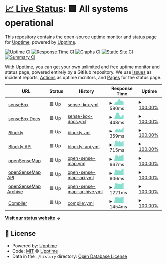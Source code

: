 # [📈 Live Status](https://upptime.github.io/upptime): <!--live status--> **🟩 All systems operational**

This repository contains the open-source uptime monitor and status page for [Upptime](https://upptime.js.org), powered by [Upptime](https://github.com/upptime/upptime).

[![Uptime CI](https://github.com/sensebox/upptime/workflows/Uptime%20CI/badge.svg)](https://github.com/sensebox/upptime/actions?query=workflow%3A%22Uptime+CI%22)
[![Response Time CI](https://github.com/sensebox/upptime/workflows/Response%20Time%20CI/badge.svg)](https://github.com/sensebox/upptime/actions?query=workflow%3A%22Response+Time+CI%22)
[![Graphs CI](https://github.com/sensebox/upptime/workflows/Graphs%20CI/badge.svg)](https://github.com/sensebox/upptime/actions?query=workflow%3A%22Graphs+CI%22)
[![Static Site CI](https://github.com/sensebox/upptime/workflows/Static%20Site%20CI/badge.svg)](https://github.com/sensebox/upptime/actions?query=workflow%3A%22Static+Site+CI%22)
[![Summary CI](https://github.com/sensebox/upptime/workflows/Summary%20CI/badge.svg)](https://github.com/sensebox/upptime/actions?query=workflow%3A%22Summary+CI%22)

With [Upptime](https://upptime.js.org), you can get your own unlimited and free uptime monitor and status page, powered entirely by a GitHub repository. We use [Issues](https://github.com/upptime/upptime/issues) as incident reports, [Actions](https://github.com/sensebox/upptime/actions) as uptime monitors, and [Pages](https://upptime.github.io/upptime) for the status page.

<!--start: status pages-->
<!-- This summary is generated by Upptime (https://github.com/upptime/upptime) -->
<!-- Do not edit this manually, your changes will be overwritten -->
<!-- prettier-ignore -->
| URL | Status | History | Response Time | Uptime |
| --- | ------ | ------- | ------------- | ------ |
| <img alt="" src="https://icons.duckduckgo.com/ip3/sensebox.de.ico" height="13"> [senseBox](https://sensebox.de) | 🟩 Up | [sense-box.yml](https://github.com/sensebox/upptime/commits/HEAD/history/sense-box.yml) | <details><summary><img alt="Response time graph" src="./graphs/sense-box/response-time-week.png" height="20"> 580ms</summary><br><a href="https://status.sensebox.de/history/sense-box"><img alt="Response time 491" src="https://img.shields.io/endpoint?url=https%3A%2F%2Fraw.githubusercontent.com%2Fsensebox%2Fupptime%2FHEAD%2Fapi%2Fsense-box%2Fresponse-time.json"></a><br><a href="https://status.sensebox.de/history/sense-box"><img alt="24-hour response time 405" src="https://img.shields.io/endpoint?url=https%3A%2F%2Fraw.githubusercontent.com%2Fsensebox%2Fupptime%2FHEAD%2Fapi%2Fsense-box%2Fresponse-time-day.json"></a><br><a href="https://status.sensebox.de/history/sense-box"><img alt="7-day response time 580" src="https://img.shields.io/endpoint?url=https%3A%2F%2Fraw.githubusercontent.com%2Fsensebox%2Fupptime%2FHEAD%2Fapi%2Fsense-box%2Fresponse-time-week.json"></a><br><a href="https://status.sensebox.de/history/sense-box"><img alt="30-day response time 441" src="https://img.shields.io/endpoint?url=https%3A%2F%2Fraw.githubusercontent.com%2Fsensebox%2Fupptime%2FHEAD%2Fapi%2Fsense-box%2Fresponse-time-month.json"></a><br><a href="https://status.sensebox.de/history/sense-box"><img alt="1-year response time 473" src="https://img.shields.io/endpoint?url=https%3A%2F%2Fraw.githubusercontent.com%2Fsensebox%2Fupptime%2FHEAD%2Fapi%2Fsense-box%2Fresponse-time-year.json"></a></details> | <details><summary><a href="https://status.sensebox.de/history/sense-box">100.00%</a></summary><a href="https://status.sensebox.de/history/sense-box"><img alt="All-time uptime 100.00%" src="https://img.shields.io/endpoint?url=https%3A%2F%2Fraw.githubusercontent.com%2Fsensebox%2Fupptime%2FHEAD%2Fapi%2Fsense-box%2Fuptime.json"></a><br><a href="https://status.sensebox.de/history/sense-box"><img alt="24-hour uptime 100.00%" src="https://img.shields.io/endpoint?url=https%3A%2F%2Fraw.githubusercontent.com%2Fsensebox%2Fupptime%2FHEAD%2Fapi%2Fsense-box%2Fuptime-day.json"></a><br><a href="https://status.sensebox.de/history/sense-box"><img alt="7-day uptime 100.00%" src="https://img.shields.io/endpoint?url=https%3A%2F%2Fraw.githubusercontent.com%2Fsensebox%2Fupptime%2FHEAD%2Fapi%2Fsense-box%2Fuptime-week.json"></a><br><a href="https://status.sensebox.de/history/sense-box"><img alt="30-day uptime 100.00%" src="https://img.shields.io/endpoint?url=https%3A%2F%2Fraw.githubusercontent.com%2Fsensebox%2Fupptime%2FHEAD%2Fapi%2Fsense-box%2Fuptime-month.json"></a><br><a href="https://status.sensebox.de/history/sense-box"><img alt="1-year uptime 100.00%" src="https://img.shields.io/endpoint?url=https%3A%2F%2Fraw.githubusercontent.com%2Fsensebox%2Fupptime%2FHEAD%2Fapi%2Fsense-box%2Fuptime-year.json"></a></details>
| <img alt="" src="https://icons.duckduckgo.com/ip3/docs.sensebox.de.ico" height="13"> [senseBox Docs](https://docs.sensebox.de) | 🟩 Up | [sense-box-docs.yml](https://github.com/sensebox/upptime/commits/HEAD/history/sense-box-docs.yml) | <details><summary><img alt="Response time graph" src="./graphs/sense-box-docs/response-time-week.png" height="20"> 448ms</summary><br><a href="https://status.sensebox.de/history/sense-box-docs"><img alt="Response time 350" src="https://img.shields.io/endpoint?url=https%3A%2F%2Fraw.githubusercontent.com%2Fsensebox%2Fupptime%2FHEAD%2Fapi%2Fsense-box-docs%2Fresponse-time.json"></a><br><a href="https://status.sensebox.de/history/sense-box-docs"><img alt="24-hour response time 353" src="https://img.shields.io/endpoint?url=https%3A%2F%2Fraw.githubusercontent.com%2Fsensebox%2Fupptime%2FHEAD%2Fapi%2Fsense-box-docs%2Fresponse-time-day.json"></a><br><a href="https://status.sensebox.de/history/sense-box-docs"><img alt="7-day response time 448" src="https://img.shields.io/endpoint?url=https%3A%2F%2Fraw.githubusercontent.com%2Fsensebox%2Fupptime%2FHEAD%2Fapi%2Fsense-box-docs%2Fresponse-time-week.json"></a><br><a href="https://status.sensebox.de/history/sense-box-docs"><img alt="30-day response time 358" src="https://img.shields.io/endpoint?url=https%3A%2F%2Fraw.githubusercontent.com%2Fsensebox%2Fupptime%2FHEAD%2Fapi%2Fsense-box-docs%2Fresponse-time-month.json"></a><br><a href="https://status.sensebox.de/history/sense-box-docs"><img alt="1-year response time 361" src="https://img.shields.io/endpoint?url=https%3A%2F%2Fraw.githubusercontent.com%2Fsensebox%2Fupptime%2FHEAD%2Fapi%2Fsense-box-docs%2Fresponse-time-year.json"></a></details> | <details><summary><a href="https://status.sensebox.de/history/sense-box-docs">100.00%</a></summary><a href="https://status.sensebox.de/history/sense-box-docs"><img alt="All-time uptime 99.99%" src="https://img.shields.io/endpoint?url=https%3A%2F%2Fraw.githubusercontent.com%2Fsensebox%2Fupptime%2FHEAD%2Fapi%2Fsense-box-docs%2Fuptime.json"></a><br><a href="https://status.sensebox.de/history/sense-box-docs"><img alt="24-hour uptime 100.00%" src="https://img.shields.io/endpoint?url=https%3A%2F%2Fraw.githubusercontent.com%2Fsensebox%2Fupptime%2FHEAD%2Fapi%2Fsense-box-docs%2Fuptime-day.json"></a><br><a href="https://status.sensebox.de/history/sense-box-docs"><img alt="7-day uptime 100.00%" src="https://img.shields.io/endpoint?url=https%3A%2F%2Fraw.githubusercontent.com%2Fsensebox%2Fupptime%2FHEAD%2Fapi%2Fsense-box-docs%2Fuptime-week.json"></a><br><a href="https://status.sensebox.de/history/sense-box-docs"><img alt="30-day uptime 100.00%" src="https://img.shields.io/endpoint?url=https%3A%2F%2Fraw.githubusercontent.com%2Fsensebox%2Fupptime%2FHEAD%2Fapi%2Fsense-box-docs%2Fuptime-month.json"></a><br><a href="https://status.sensebox.de/history/sense-box-docs"><img alt="1-year uptime 99.98%" src="https://img.shields.io/endpoint?url=https%3A%2F%2Fraw.githubusercontent.com%2Fsensebox%2Fupptime%2FHEAD%2Fapi%2Fsense-box-docs%2Fuptime-year.json"></a></details>
| <img alt="" src="https://icons.duckduckgo.com/ip3/blockly.sensebox.de.ico" height="13"> [Blockly](https://blockly.sensebox.de/ardublockly/?board=sensebox-mcu) | 🟩 Up | [blockly.yml](https://github.com/sensebox/upptime/commits/HEAD/history/blockly.yml) | <details><summary><img alt="Response time graph" src="./graphs/blockly/response-time-week.png" height="20"> 359ms</summary><br><a href="https://status.sensebox.de/history/blockly"><img alt="Response time 294" src="https://img.shields.io/endpoint?url=https%3A%2F%2Fraw.githubusercontent.com%2Fsensebox%2Fupptime%2FHEAD%2Fapi%2Fblockly%2Fresponse-time.json"></a><br><a href="https://status.sensebox.de/history/blockly"><img alt="24-hour response time 318" src="https://img.shields.io/endpoint?url=https%3A%2F%2Fraw.githubusercontent.com%2Fsensebox%2Fupptime%2FHEAD%2Fapi%2Fblockly%2Fresponse-time-day.json"></a><br><a href="https://status.sensebox.de/history/blockly"><img alt="7-day response time 359" src="https://img.shields.io/endpoint?url=https%3A%2F%2Fraw.githubusercontent.com%2Fsensebox%2Fupptime%2FHEAD%2Fapi%2Fblockly%2Fresponse-time-week.json"></a><br><a href="https://status.sensebox.de/history/blockly"><img alt="30-day response time 311" src="https://img.shields.io/endpoint?url=https%3A%2F%2Fraw.githubusercontent.com%2Fsensebox%2Fupptime%2FHEAD%2Fapi%2Fblockly%2Fresponse-time-month.json"></a><br><a href="https://status.sensebox.de/history/blockly"><img alt="1-year response time 300" src="https://img.shields.io/endpoint?url=https%3A%2F%2Fraw.githubusercontent.com%2Fsensebox%2Fupptime%2FHEAD%2Fapi%2Fblockly%2Fresponse-time-year.json"></a></details> | <details><summary><a href="https://status.sensebox.de/history/blockly">100.00%</a></summary><a href="https://status.sensebox.de/history/blockly"><img alt="All-time uptime 99.98%" src="https://img.shields.io/endpoint?url=https%3A%2F%2Fraw.githubusercontent.com%2Fsensebox%2Fupptime%2FHEAD%2Fapi%2Fblockly%2Fuptime.json"></a><br><a href="https://status.sensebox.de/history/blockly"><img alt="24-hour uptime 100.00%" src="https://img.shields.io/endpoint?url=https%3A%2F%2Fraw.githubusercontent.com%2Fsensebox%2Fupptime%2FHEAD%2Fapi%2Fblockly%2Fuptime-day.json"></a><br><a href="https://status.sensebox.de/history/blockly"><img alt="7-day uptime 100.00%" src="https://img.shields.io/endpoint?url=https%3A%2F%2Fraw.githubusercontent.com%2Fsensebox%2Fupptime%2FHEAD%2Fapi%2Fblockly%2Fuptime-week.json"></a><br><a href="https://status.sensebox.de/history/blockly"><img alt="30-day uptime 100.00%" src="https://img.shields.io/endpoint?url=https%3A%2F%2Fraw.githubusercontent.com%2Fsensebox%2Fupptime%2FHEAD%2Fapi%2Fblockly%2Fuptime-month.json"></a><br><a href="https://status.sensebox.de/history/blockly"><img alt="1-year uptime 99.98%" src="https://img.shields.io/endpoint?url=https%3A%2F%2Fraw.githubusercontent.com%2Fsensebox%2Fupptime%2FHEAD%2Fapi%2Fblockly%2Fuptime-year.json"></a></details>
| <img alt="" src="https://icons.duckduckgo.com/ip3/api.blockly.sensebox.de.ico" height="13"> [Blockly API](https://api.blockly.sensebox.de/tutorial/) | 🟩 Up | [blockly-api.yml](https://github.com/sensebox/upptime/commits/HEAD/history/blockly-api.yml) | <details><summary><img alt="Response time graph" src="./graphs/blockly-api/response-time-week.png" height="20"> 715ms</summary><br><a href="https://status.sensebox.de/history/blockly-api"><img alt="Response time 723" src="https://img.shields.io/endpoint?url=https%3A%2F%2Fraw.githubusercontent.com%2Fsensebox%2Fupptime%2FHEAD%2Fapi%2Fblockly-api%2Fresponse-time.json"></a><br><a href="https://status.sensebox.de/history/blockly-api"><img alt="24-hour response time 795" src="https://img.shields.io/endpoint?url=https%3A%2F%2Fraw.githubusercontent.com%2Fsensebox%2Fupptime%2FHEAD%2Fapi%2Fblockly-api%2Fresponse-time-day.json"></a><br><a href="https://status.sensebox.de/history/blockly-api"><img alt="7-day response time 715" src="https://img.shields.io/endpoint?url=https%3A%2F%2Fraw.githubusercontent.com%2Fsensebox%2Fupptime%2FHEAD%2Fapi%2Fblockly-api%2Fresponse-time-week.json"></a><br><a href="https://status.sensebox.de/history/blockly-api"><img alt="30-day response time 734" src="https://img.shields.io/endpoint?url=https%3A%2F%2Fraw.githubusercontent.com%2Fsensebox%2Fupptime%2FHEAD%2Fapi%2Fblockly-api%2Fresponse-time-month.json"></a><br><a href="https://status.sensebox.de/history/blockly-api"><img alt="1-year response time 738" src="https://img.shields.io/endpoint?url=https%3A%2F%2Fraw.githubusercontent.com%2Fsensebox%2Fupptime%2FHEAD%2Fapi%2Fblockly-api%2Fresponse-time-year.json"></a></details> | <details><summary><a href="https://status.sensebox.de/history/blockly-api">100.00%</a></summary><a href="https://status.sensebox.de/history/blockly-api"><img alt="All-time uptime 99.72%" src="https://img.shields.io/endpoint?url=https%3A%2F%2Fraw.githubusercontent.com%2Fsensebox%2Fupptime%2FHEAD%2Fapi%2Fblockly-api%2Fuptime.json"></a><br><a href="https://status.sensebox.de/history/blockly-api"><img alt="24-hour uptime 100.00%" src="https://img.shields.io/endpoint?url=https%3A%2F%2Fraw.githubusercontent.com%2Fsensebox%2Fupptime%2FHEAD%2Fapi%2Fblockly-api%2Fuptime-day.json"></a><br><a href="https://status.sensebox.de/history/blockly-api"><img alt="7-day uptime 100.00%" src="https://img.shields.io/endpoint?url=https%3A%2F%2Fraw.githubusercontent.com%2Fsensebox%2Fupptime%2FHEAD%2Fapi%2Fblockly-api%2Fuptime-week.json"></a><br><a href="https://status.sensebox.de/history/blockly-api"><img alt="30-day uptime 100.00%" src="https://img.shields.io/endpoint?url=https%3A%2F%2Fraw.githubusercontent.com%2Fsensebox%2Fupptime%2FHEAD%2Fapi%2Fblockly-api%2Fuptime-month.json"></a><br><a href="https://status.sensebox.de/history/blockly-api"><img alt="1-year uptime 99.69%" src="https://img.shields.io/endpoint?url=https%3A%2F%2Fraw.githubusercontent.com%2Fsensebox%2Fupptime%2FHEAD%2Fapi%2Fblockly-api%2Fuptime-year.json"></a></details>
| <img alt="" src="https://icons.duckduckgo.com/ip3/opensensemap.org.ico" height="13"> [openSenseMap](https://opensensemap.org) | 🟩 Up | [open-sense-map.yml](https://github.com/sensebox/upptime/commits/HEAD/history/open-sense-map.yml) | <details><summary><img alt="Response time graph" src="./graphs/open-sense-map/response-time-week.png" height="20"> 667ms</summary><br><a href="https://status.sensebox.de/history/open-sense-map"><img alt="Response time 678" src="https://img.shields.io/endpoint?url=https%3A%2F%2Fraw.githubusercontent.com%2Fsensebox%2Fupptime%2FHEAD%2Fapi%2Fopen-sense-map%2Fresponse-time.json"></a><br><a href="https://status.sensebox.de/history/open-sense-map"><img alt="24-hour response time 644" src="https://img.shields.io/endpoint?url=https%3A%2F%2Fraw.githubusercontent.com%2Fsensebox%2Fupptime%2FHEAD%2Fapi%2Fopen-sense-map%2Fresponse-time-day.json"></a><br><a href="https://status.sensebox.de/history/open-sense-map"><img alt="7-day response time 667" src="https://img.shields.io/endpoint?url=https%3A%2F%2Fraw.githubusercontent.com%2Fsensebox%2Fupptime%2FHEAD%2Fapi%2Fopen-sense-map%2Fresponse-time-week.json"></a><br><a href="https://status.sensebox.de/history/open-sense-map"><img alt="30-day response time 704" src="https://img.shields.io/endpoint?url=https%3A%2F%2Fraw.githubusercontent.com%2Fsensebox%2Fupptime%2FHEAD%2Fapi%2Fopen-sense-map%2Fresponse-time-month.json"></a><br><a href="https://status.sensebox.de/history/open-sense-map"><img alt="1-year response time 687" src="https://img.shields.io/endpoint?url=https%3A%2F%2Fraw.githubusercontent.com%2Fsensebox%2Fupptime%2FHEAD%2Fapi%2Fopen-sense-map%2Fresponse-time-year.json"></a></details> | <details><summary><a href="https://status.sensebox.de/history/open-sense-map">100.00%</a></summary><a href="https://status.sensebox.de/history/open-sense-map"><img alt="All-time uptime 99.99%" src="https://img.shields.io/endpoint?url=https%3A%2F%2Fraw.githubusercontent.com%2Fsensebox%2Fupptime%2FHEAD%2Fapi%2Fopen-sense-map%2Fuptime.json"></a><br><a href="https://status.sensebox.de/history/open-sense-map"><img alt="24-hour uptime 100.00%" src="https://img.shields.io/endpoint?url=https%3A%2F%2Fraw.githubusercontent.com%2Fsensebox%2Fupptime%2FHEAD%2Fapi%2Fopen-sense-map%2Fuptime-day.json"></a><br><a href="https://status.sensebox.de/history/open-sense-map"><img alt="7-day uptime 100.00%" src="https://img.shields.io/endpoint?url=https%3A%2F%2Fraw.githubusercontent.com%2Fsensebox%2Fupptime%2FHEAD%2Fapi%2Fopen-sense-map%2Fuptime-week.json"></a><br><a href="https://status.sensebox.de/history/open-sense-map"><img alt="30-day uptime 100.00%" src="https://img.shields.io/endpoint?url=https%3A%2F%2Fraw.githubusercontent.com%2Fsensebox%2Fupptime%2FHEAD%2Fapi%2Fopen-sense-map%2Fuptime-month.json"></a><br><a href="https://status.sensebox.de/history/open-sense-map"><img alt="1-year uptime 99.99%" src="https://img.shields.io/endpoint?url=https%3A%2F%2Fraw.githubusercontent.com%2Fsensebox%2Fupptime%2FHEAD%2Fapi%2Fopen-sense-map%2Fuptime-year.json"></a></details>
| <img alt="" src="https://icons.duckduckgo.com/ip3/api.opensensemap.org.ico" height="13"> [openSenseMap API](https://api.opensensemap.org) | 🟩 Up | [open-sense-map-api.yml](https://github.com/sensebox/upptime/commits/HEAD/history/open-sense-map-api.yml) | <details><summary><img alt="Response time graph" src="./graphs/open-sense-map-api/response-time-week.png" height="20"> 606ms</summary><br><a href="https://status.sensebox.de/history/open-sense-map-api"><img alt="Response time 659" src="https://img.shields.io/endpoint?url=https%3A%2F%2Fraw.githubusercontent.com%2Fsensebox%2Fupptime%2FHEAD%2Fapi%2Fopen-sense-map-api%2Fresponse-time.json"></a><br><a href="https://status.sensebox.de/history/open-sense-map-api"><img alt="24-hour response time 531" src="https://img.shields.io/endpoint?url=https%3A%2F%2Fraw.githubusercontent.com%2Fsensebox%2Fupptime%2FHEAD%2Fapi%2Fopen-sense-map-api%2Fresponse-time-day.json"></a><br><a href="https://status.sensebox.de/history/open-sense-map-api"><img alt="7-day response time 606" src="https://img.shields.io/endpoint?url=https%3A%2F%2Fraw.githubusercontent.com%2Fsensebox%2Fupptime%2FHEAD%2Fapi%2Fopen-sense-map-api%2Fresponse-time-week.json"></a><br><a href="https://status.sensebox.de/history/open-sense-map-api"><img alt="30-day response time 616" src="https://img.shields.io/endpoint?url=https%3A%2F%2Fraw.githubusercontent.com%2Fsensebox%2Fupptime%2FHEAD%2Fapi%2Fopen-sense-map-api%2Fresponse-time-month.json"></a><br><a href="https://status.sensebox.de/history/open-sense-map-api"><img alt="1-year response time 677" src="https://img.shields.io/endpoint?url=https%3A%2F%2Fraw.githubusercontent.com%2Fsensebox%2Fupptime%2FHEAD%2Fapi%2Fopen-sense-map-api%2Fresponse-time-year.json"></a></details> | <details><summary><a href="https://status.sensebox.de/history/open-sense-map-api">100.00%</a></summary><a href="https://status.sensebox.de/history/open-sense-map-api"><img alt="All-time uptime 99.98%" src="https://img.shields.io/endpoint?url=https%3A%2F%2Fraw.githubusercontent.com%2Fsensebox%2Fupptime%2FHEAD%2Fapi%2Fopen-sense-map-api%2Fuptime.json"></a><br><a href="https://status.sensebox.de/history/open-sense-map-api"><img alt="24-hour uptime 100.00%" src="https://img.shields.io/endpoint?url=https%3A%2F%2Fraw.githubusercontent.com%2Fsensebox%2Fupptime%2FHEAD%2Fapi%2Fopen-sense-map-api%2Fuptime-day.json"></a><br><a href="https://status.sensebox.de/history/open-sense-map-api"><img alt="7-day uptime 100.00%" src="https://img.shields.io/endpoint?url=https%3A%2F%2Fraw.githubusercontent.com%2Fsensebox%2Fupptime%2FHEAD%2Fapi%2Fopen-sense-map-api%2Fuptime-week.json"></a><br><a href="https://status.sensebox.de/history/open-sense-map-api"><img alt="30-day uptime 99.96%" src="https://img.shields.io/endpoint?url=https%3A%2F%2Fraw.githubusercontent.com%2Fsensebox%2Fupptime%2FHEAD%2Fapi%2Fopen-sense-map-api%2Fuptime-month.json"></a><br><a href="https://status.sensebox.de/history/open-sense-map-api"><img alt="1-year uptime 99.98%" src="https://img.shields.io/endpoint?url=https%3A%2F%2Fraw.githubusercontent.com%2Fsensebox%2Fupptime%2FHEAD%2Fapi%2Fopen-sense-map-api%2Fuptime-year.json"></a></details>
| <img alt="" src="https://icons.duckduckgo.com/ip3/archive.opensensemap.org.ico" height="13"> [openSenseMap Archive](https://archive.opensensemap.org/) | 🟩 Up | [open-sense-map-archive.yml](https://github.com/sensebox/upptime/commits/HEAD/history/open-sense-map-archive.yml) | <details><summary><img alt="Response time graph" src="./graphs/open-sense-map-archive/response-time-week.png" height="20"> 1221ms</summary><br><a href="https://status.sensebox.de/history/open-sense-map-archive"><img alt="Response time 1107" src="https://img.shields.io/endpoint?url=https%3A%2F%2Fraw.githubusercontent.com%2Fsensebox%2Fupptime%2FHEAD%2Fapi%2Fopen-sense-map-archive%2Fresponse-time.json"></a><br><a href="https://status.sensebox.de/history/open-sense-map-archive"><img alt="24-hour response time 1438" src="https://img.shields.io/endpoint?url=https%3A%2F%2Fraw.githubusercontent.com%2Fsensebox%2Fupptime%2FHEAD%2Fapi%2Fopen-sense-map-archive%2Fresponse-time-day.json"></a><br><a href="https://status.sensebox.de/history/open-sense-map-archive"><img alt="7-day response time 1221" src="https://img.shields.io/endpoint?url=https%3A%2F%2Fraw.githubusercontent.com%2Fsensebox%2Fupptime%2FHEAD%2Fapi%2Fopen-sense-map-archive%2Fresponse-time-week.json"></a><br><a href="https://status.sensebox.de/history/open-sense-map-archive"><img alt="30-day response time 1216" src="https://img.shields.io/endpoint?url=https%3A%2F%2Fraw.githubusercontent.com%2Fsensebox%2Fupptime%2FHEAD%2Fapi%2Fopen-sense-map-archive%2Fresponse-time-month.json"></a><br><a href="https://status.sensebox.de/history/open-sense-map-archive"><img alt="1-year response time 1129" src="https://img.shields.io/endpoint?url=https%3A%2F%2Fraw.githubusercontent.com%2Fsensebox%2Fupptime%2FHEAD%2Fapi%2Fopen-sense-map-archive%2Fresponse-time-year.json"></a></details> | <details><summary><a href="https://status.sensebox.de/history/open-sense-map-archive">100.00%</a></summary><a href="https://status.sensebox.de/history/open-sense-map-archive"><img alt="All-time uptime 99.99%" src="https://img.shields.io/endpoint?url=https%3A%2F%2Fraw.githubusercontent.com%2Fsensebox%2Fupptime%2FHEAD%2Fapi%2Fopen-sense-map-archive%2Fuptime.json"></a><br><a href="https://status.sensebox.de/history/open-sense-map-archive"><img alt="24-hour uptime 100.00%" src="https://img.shields.io/endpoint?url=https%3A%2F%2Fraw.githubusercontent.com%2Fsensebox%2Fupptime%2FHEAD%2Fapi%2Fopen-sense-map-archive%2Fuptime-day.json"></a><br><a href="https://status.sensebox.de/history/open-sense-map-archive"><img alt="7-day uptime 100.00%" src="https://img.shields.io/endpoint?url=https%3A%2F%2Fraw.githubusercontent.com%2Fsensebox%2Fupptime%2FHEAD%2Fapi%2Fopen-sense-map-archive%2Fuptime-week.json"></a><br><a href="https://status.sensebox.de/history/open-sense-map-archive"><img alt="30-day uptime 100.00%" src="https://img.shields.io/endpoint?url=https%3A%2F%2Fraw.githubusercontent.com%2Fsensebox%2Fupptime%2FHEAD%2Fapi%2Fopen-sense-map-archive%2Fuptime-month.json"></a><br><a href="https://status.sensebox.de/history/open-sense-map-archive"><img alt="1-year uptime 99.98%" src="https://img.shields.io/endpoint?url=https%3A%2F%2Fraw.githubusercontent.com%2Fsensebox%2Fupptime%2FHEAD%2Fapi%2Fopen-sense-map-archive%2Fuptime-year.json"></a></details>
| <img alt="" src="https://icons.duckduckgo.com/ip3/compiler.sensebox.de.ico" height="13"> [Compiler](https://compiler.sensebox.de/compile) | 🟩 Up | [compiler.yml](https://github.com/sensebox/upptime/commits/HEAD/history/compiler.yml) | <details><summary><img alt="Response time graph" src="./graphs/compiler/response-time-week.png" height="20"> 1454ms</summary><br><a href="https://status.sensebox.de/history/compiler"><img alt="Response time 1183" src="https://img.shields.io/endpoint?url=https%3A%2F%2Fraw.githubusercontent.com%2Fsensebox%2Fupptime%2FHEAD%2Fapi%2Fcompiler%2Fresponse-time.json"></a><br><a href="https://status.sensebox.de/history/compiler"><img alt="24-hour response time 1480" src="https://img.shields.io/endpoint?url=https%3A%2F%2Fraw.githubusercontent.com%2Fsensebox%2Fupptime%2FHEAD%2Fapi%2Fcompiler%2Fresponse-time-day.json"></a><br><a href="https://status.sensebox.de/history/compiler"><img alt="7-day response time 1454" src="https://img.shields.io/endpoint?url=https%3A%2F%2Fraw.githubusercontent.com%2Fsensebox%2Fupptime%2FHEAD%2Fapi%2Fcompiler%2Fresponse-time-week.json"></a><br><a href="https://status.sensebox.de/history/compiler"><img alt="30-day response time 1467" src="https://img.shields.io/endpoint?url=https%3A%2F%2Fraw.githubusercontent.com%2Fsensebox%2Fupptime%2FHEAD%2Fapi%2Fcompiler%2Fresponse-time-month.json"></a><br><a href="https://status.sensebox.de/history/compiler"><img alt="1-year response time 1242" src="https://img.shields.io/endpoint?url=https%3A%2F%2Fraw.githubusercontent.com%2Fsensebox%2Fupptime%2FHEAD%2Fapi%2Fcompiler%2Fresponse-time-year.json"></a></details> | <details><summary><a href="https://status.sensebox.de/history/compiler">100.00%</a></summary><a href="https://status.sensebox.de/history/compiler"><img alt="All-time uptime 99.71%" src="https://img.shields.io/endpoint?url=https%3A%2F%2Fraw.githubusercontent.com%2Fsensebox%2Fupptime%2FHEAD%2Fapi%2Fcompiler%2Fuptime.json"></a><br><a href="https://status.sensebox.de/history/compiler"><img alt="24-hour uptime 100.00%" src="https://img.shields.io/endpoint?url=https%3A%2F%2Fraw.githubusercontent.com%2Fsensebox%2Fupptime%2FHEAD%2Fapi%2Fcompiler%2Fuptime-day.json"></a><br><a href="https://status.sensebox.de/history/compiler"><img alt="7-day uptime 100.00%" src="https://img.shields.io/endpoint?url=https%3A%2F%2Fraw.githubusercontent.com%2Fsensebox%2Fupptime%2FHEAD%2Fapi%2Fcompiler%2Fuptime-week.json"></a><br><a href="https://status.sensebox.de/history/compiler"><img alt="30-day uptime 100.00%" src="https://img.shields.io/endpoint?url=https%3A%2F%2Fraw.githubusercontent.com%2Fsensebox%2Fupptime%2FHEAD%2Fapi%2Fcompiler%2Fuptime-month.json"></a><br><a href="https://status.sensebox.de/history/compiler"><img alt="1-year uptime 99.65%" src="https://img.shields.io/endpoint?url=https%3A%2F%2Fraw.githubusercontent.com%2Fsensebox%2Fupptime%2FHEAD%2Fapi%2Fcompiler%2Fuptime-year.json"></a></details>

<!--end: status pages-->

[**Visit our status website →**](https://upptime.github.io/upptime)

## 📄 License

- Powered by: [Upptime](https://github.com/upptime/upptime)
- Code: [MIT](./LICENSE) © [Upptime](https://upptime.js.org)
- Data in the `./history` directory: [Open Database License](https://opendatacommons.org/licenses/odbl/1-0/)

